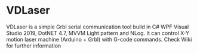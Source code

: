 # VDLaser
VDLaser is a simple Grbl serial communication tool build in C# WPF Visual Studio 2019, DotNET 4.7, MVVM Light pattern and NLog.
It can control X-Y motion laser machine (Arduino + Grbl) with G-code commands.
Check Wiki for further information
